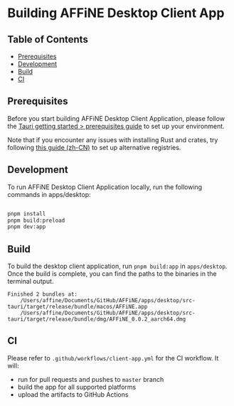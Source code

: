 # Building AFFiNE Desktop Client App

## Table of Contents

- [Prerequisites](#prerequisites)
- [Development](#development)
- [Build](#build)
- [CI](#ci)

## Prerequisites

Before you start building AFFiNE Desktop Client Application, please follow the [Tauri getting started > prerequisites guide](https://tauri.app/v1/guides/getting-started/prerequisites) to set up your environment.

Note that if you encounter any issues with installing Rust and crates, try following [this guide (zh-CN)](https://course.rs/first-try/slowly-downloading.html) to set up alternative registries.

## Development

To run AFFiNE Desktop Client Application locally, run the following commands in apps/desktop:

```sh

pnpm install
pnpm build:preload
pnpm dev:app

```

## Build

To build the desktop client application, run `pnpm build:app` in `apps/desktop`.
Once the build is complete, you can find the paths to the binaries in the terminal output.

```
Finished 2 bundles at:
    /Users/affine/Documents/GitHub/AFFiNE/apps/desktop/src-tauri/target/release/bundle/macos/AFFiNE.app
    /Users/affine/Documents/GitHub/AFFiNE/apps/desktop/src-tauri/target/release/bundle/dmg/AFFiNE_0.0.2_aarch64.dmg
```

## CI

Please refer to `.github/workflows/client-app.yml` for the CI workflow. It will:

- run for pull requests and pushes to `master` branch
- build the app for all supported platforms
- upload the artifacts to GitHub Actions
